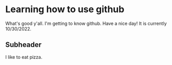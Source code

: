 # Learning how to use github

What's good y'all. I'm getting to know github. Have a nice day!
It is currently 10/30/2022.

## Subheader

I like to eat pizza.